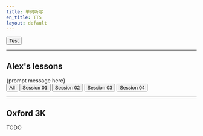 ```yaml
---
title: 单词听写
en_title: TTS
layout: default
---
```

<script src="//code.responsivevoice.org/responsivevoice.js?key=y9mpza5r"></script>
<script src="/assets/js/words.js"></script>
<script>
  function test(){
    let word = 'ambitious';
    responsiveVoice.speak(word);
    responsiveVoice.speak(words[word][0]);
  }
</script>

<div class="tts-div">
  <input type="button" value="Test" onclick="test"></input>
</div>

---
## Alex's lessons
<div class="tts-div">
  <span>
    {prompt message here}
  </span>
</div>
<div class="tts-div">
  <input type="button" value="All"></input>
  <input type="button" value="Session 01"></input>
  <input type="button" value="Session 02"></input>
  <input type="button" value="Session 03"></input>
  <input type="button" value="Session 04"></input>
</div>

---
## Oxford 3K

TODO
